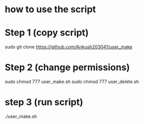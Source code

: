 # how to use the script
# Step 1 (copy script)
sudo git clone https://github.com/Ankush203041/user_make

# Step 2 (change permissions)
sudo chmod 777 user_make.sh
sudo chmod 777 user_delete.sh

# step 3 (run script)
./user_make.sh
